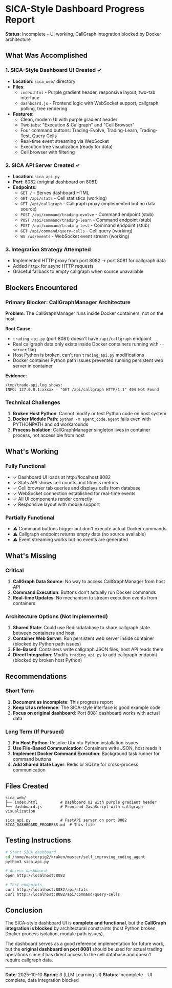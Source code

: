 # SICA-Style Dashboard Progress Report

**Status**: Incomplete - UI working, CallGraph integration blocked by Docker architecture

## What Was Accomplished

### 1. SICA-Style Dashboard UI Created ✓
- **Location**: `sica_web/` directory
- **Files**:
  - `index.html` - Purple gradient header, responsive layout, two-tab interface
  - `dashboard.js` - Frontend logic with WebSocket support, callgraph polling, tree rendering
- **Features**:
  - Clean, modern UI with purple gradient header
  - Two tabs: "Execution & Callgraph" and "Cell Browser"
  - Four command buttons: Trading-Evolve, Trading-Learn, Trading-Test, Query Cells
  - Real-time event streaming via WebSocket
  - Execution tree visualization (ready for data)
  - Cell browser with filtering

### 2. SICA API Server Created ✓
- **Location**: `sica_api.py`
- **Port**: 8082 (original dashboard on 8081)
- **Endpoints**:
  - `GET /` - Serves dashboard HTML
  - `GET /api/stats` - Cell statistics (working)
  - `GET /api/callgraph` - Callgraph proxy (implemented but no data source)
  - `POST /api/command/trading-evolve` - Command endpoint (stub)
  - `POST /api/command/trading-learn` - Command endpoint (stub)
  - `POST /api/command/trading-test` - Command endpoint (stub)
  - `GET /api/command/query-cells` - Cell query (working)
  - `WS /ws/events` - WebSocket event stream (working)

### 3. Integration Strategy Attempted
- Implemented HTTP proxy from port 8082 → port 8081 for callgraph data
- Added `httpx` for async HTTP requests
- Graceful fallback to empty callgraph when source unavailable

## Blockers Encountered

### Primary Blocker: CallGraphManager Architecture
**Problem**: The CallGraphManager runs inside Docker containers, not on the host.

**Root Cause**:
- `trading_api.py` (port 8081) doesn't have `/api/callgraph` endpoint
- Real callgraph data only exists inside Docker containers running with `--server` flag
- Host Python is broken, can't run `trading_api.py` modifications
- Docker container Python path issues prevented running persistent web server in container

**Evidence**:
```
/tmp/trade-api.log shows:
INFO: 127.0.0.1:xxxxx - "GET /api/callgraph HTTP/1.1" 404 Not Found
```

### Technical Challenges
1. **Broken Host Python**: Cannot modify or test Python code on host system
2. **Docker Module Path**: `python -m agent_code.agent` fails even with PYTHONPATH and cd workarounds
3. **Process Isolation**: CallGraphManager singleton lives in container process, not accessible from host

## What's Working

### Fully Functional
- ✓ Dashboard UI loads at http://localhost:8082
- ✓ Stats API shows cell counts and fitness metrics
- ✓ Cell browser tab queries and displays cells from database
- ✓ WebSocket connection established for real-time events
- ✓ All UI components render correctly
- ✓ Responsive layout with mobile support

### Partially Functional
- ⚠️ Command buttons trigger but don't execute actual Docker commands
- ⚠️ Callgraph endpoint returns empty data (no source available)
- ⚠️ Event streaming works but no events are generated

## What's Missing

### Critical
1. **CallGraph Data Source**: No way to access CallGraphManager from host API
2. **Command Execution**: Buttons don't actually run Docker commands
3. **Real-time Updates**: No mechanism to stream execution events from containers

### Architecture Options (Not Implemented)
1. **Shared State**: Could use Redis/database to share callgraph state between containers and host
2. **Container Web Server**: Run persistent web server inside container (blocked by Python path issues)
3. **File-Based**: Containers write callgraph JSON files, host API reads them
4. **Direct Integration**: Modify `trading_api.py` to add callgraph endpoint (blocked by broken host Python)

## Recommendations

### Short Term
1. **Document as incomplete**: This progress report
2. **Keep UI as reference**: The SICA-style interface is good example code
3. **Focus on original dashboard**: Port 8081 dashboard works with actual data

### Long Term (If Pursued)
1. **Fix Host Python**: Resolve Ubuntu Python installation issues
2. **Use File-Based Communication**: Containers write JSON, host reads it
3. **Implement Docker Command Execution**: Background task runner for command buttons
4. **Add Shared State Layer**: Redis or SQLite for cross-process communication

## Files Created

```
sica_web/
├── index.html          # Dashboard UI with purple gradient header
└── dashboard.js        # Frontend JavaScript with callgraph visualization

sica_api.py             # FastAPI server on port 8082
SICA_DASHBOARD_PROGRESS.md  # This file
```

## Testing Instructions

```bash
# Start SICA dashboard
cd /home/masterpig2/kraken/master/self_improving_coding_agent
python3 sica_api.py

# Access dashboard
open http://localhost:8082

# Test endpoints
curl http://localhost:8082/api/stats
curl http://localhost:8082/api/command/query-cells
```

## Conclusion

The SICA-style dashboard UI is **complete and functional**, but the **CallGraph integration is blocked** by architectural constraints (host Python broken, Docker process isolation, module path issues).

The dashboard serves as a good reference implementation for future work, but the **original dashboard on port 8081** should be used for actual trading operations since it has direct access to the cell database and doesn't require callgraph data.

---
**Date**: 2025-10-10
**Sprint**: 3 (LLM Learning UI)
**Status**: Incomplete - UI complete, data integration blocked
